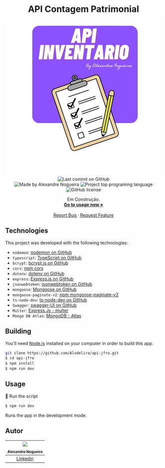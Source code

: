 <div align="center">
 
  <!-- project name -->
  <h1 align="center">API Contagem Patrimonial</h1>
  
  <!-- project badges -->
  <p align="center">
 
   <img 
      alt="Project programing languages count" 
      src="./src/assets/logo.png"
    >  
    <img 
      alt="Last commit on GitHub" 
      src="https://img.shields.io/github/last-commit/?color=6A57D5"
    >   
    <img 
      alt="Made by Alexandre Nogueira" 
      src="https://img.shields.io/badge/made%20by-Alexandre%20Nogueira-%20?color=6A57D5"
    >
    <img 
      alt="Project top programing language" 
      src="https://img.shields.io/github/languages/top/Alxdelira/api-jfro?color=6A57D5"
    >
    <img 
      alt="GitHub license" 
      src="https://img.shields.io/github/license/Alxdelira/api-jfro?color=6A57D5"
    >
  </p> 

  <!-- project description and menu -->
  <p align="center">
      Em Construção.
    <br />
    <a 
      href="## Usage">
      <strong>Go to usage now »</strong>
    </a>
    <br />
    <br />
    <a 
      href="https://github.com/Alxdelira/api-jfro/issues">
      Report Bug
    </a>
    ·
    <a 
      href="https://github.com/Alxdelira/api-jfro/issues/new">
      Request Feature
    </a>
  </p>
</div>

<!-- ## Preview

<div align="center">
  <a href="#">
      <img src="./assets/modelo.png" width="200" alt="preview" />
  </a>
</div> -->

<!-- ## 🔥 Features
- [x] Generate a random Strong Password;
- [x] Copy Pass to Clipboard; -->

## Technologies

This project was developed with the following technologies:

- `nodemon`: [nodemon on GitHub](https://github.com/remy/nodemon)
- `typescript`: [TypeScript on GitHub](https://github.com/microsoft/TypeScript)
- `bcrypt`: [bcrypt.js on GitHub](https://github.com/dcodeIO/bcrypt.js)
- `cors`: [npm cors](https://www.npmjs.com/package/cors)
- `dotenv`: [dotenv on GitHub](https://github.com/motdotla/dotenv)
- `express`: [Express.js on GitHub](https://github.com/expressjs/express)
- `jsonwebtoken`: [jsonwebtoken on GitHub](https://github.com/auth0/node-jsonwebtoken)
- `mongoose`: [Mongoose on GitHub](https://github.com/Automattic/mongoose)
- `mongoose-paginate-v2`: [npm mongoose-paginate-v2](https://www.npmjs.com/package/mongoose-paginate-v2)
- `ts-node-dev`: [ts-node-dev on GitHub](https://github.com/wclr/ts-node-dev)
- `Swagger`: [swagger-UI on  GitHub](https://github.com/swagger-api/swagger-ui)
- `Multer`: [Express.Js - multer](https://github.com/expressjs/multer)
- `Mongo DB Atlas`: [MongoDB - Atlas](https://www.mongodb.com/pt-br)



## Building

You'll need [Node.js](https://nodejs.org) installed on your computer in order to build this app.

```bash
git clone https://github.com/Alxdelira/api-jfro.git
$ cd api-jfro
$ npm install
$ npm run dev
```


## Usage

🔧 Run the script

```bash
$ npm run dev
```


Runs the app in the development mode.<br/>

## Autor

| [<img width="150px"  src="https://avatars.githubusercontent.com/u/102405026?v=4"><br><sub>Alexandre Nogueira</sub>](https://github.com/Alxdelira) |
| :---------------------------------------------------------------------------------------------------------------------------------------: |
|                                             [Linkedin](www.linkedin.com/in/alxdelira)                                             |
